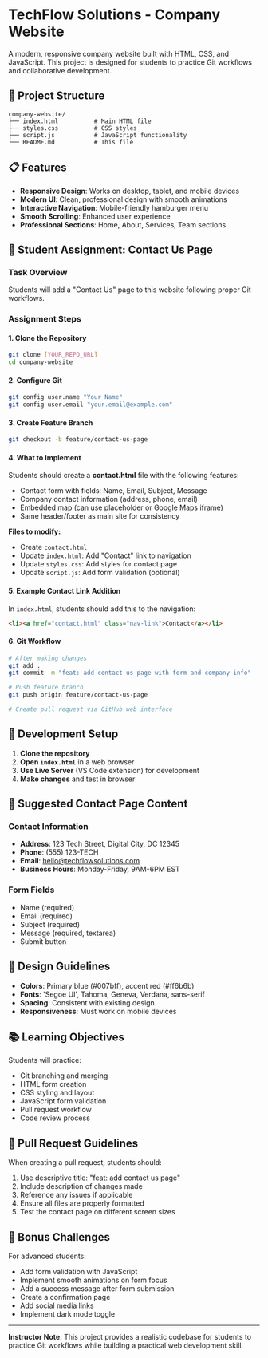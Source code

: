 # TechFlow Solutions - Company Website

A modern, responsive company website built with HTML, CSS, and JavaScript. This project is designed for students to practice Git workflows and collaborative development.

## 🚀 Project Structure

```
company-website/
├── index.html          # Main HTML file
├── styles.css          # CSS styles
├── script.js           # JavaScript functionality
└── README.md           # This file
```

## 📋 Features

- **Responsive Design**: Works on desktop, tablet, and mobile devices
- **Modern UI**: Clean, professional design with smooth animations
- **Interactive Navigation**: Mobile-friendly hamburger menu
- **Smooth Scrolling**: Enhanced user experience
- **Professional Sections**: Home, About, Services, Team sections

## 🎯 Student Assignment: Contact Us Page

### Task Overview
Students will add a "Contact Us" page to this website following proper Git workflows.

### Assignment Steps

#### 1. Clone the Repository
```bash
git clone [YOUR_REPO_URL]
cd company-website
```

#### 2. Configure Git
```bash
git config user.name "Your Name"
git config user.email "your.email@example.com"
```

#### 3. Create Feature Branch
```bash
git checkout -b feature/contact-us-page
```

#### 4. What to Implement

Students should create a **contact.html** file with the following features:
- Contact form with fields: Name, Email, Subject, Message
- Company contact information (address, phone, email)
- Embedded map (can use placeholder or Google Maps iframe)
- Same header/footer as main site for consistency

**Files to modify:**
- Create `contact.html`
- Update `index.html`: Add "Contact" link to navigation
- Update `styles.css`: Add styles for contact page
- Update `script.js`: Add form validation (optional)

#### 5. Example Contact Link Addition
In `index.html`, students should add this to the navigation:
```html
<li><a href="contact.html" class="nav-link">Contact</a></li>
```

#### 6. Git Workflow
```bash
# After making changes
git add .
git commit -m "feat: add contact us page with form and company info"

# Push feature branch
git push origin feature/contact-us-page

# Create pull request via GitHub web interface
```

## 🔧 Development Setup

1. **Clone the repository**
2. **Open `index.html`** in a web browser
3. **Use Live Server** (VS Code extension) for development
4. **Make changes** and test in browser

## 📝 Suggested Contact Page Content

### Contact Information
- **Address**: 123 Tech Street, Digital City, DC 12345
- **Phone**: (555) 123-TECH
- **Email**: hello@techflowsolutions.com
- **Business Hours**: Monday-Friday, 9AM-6PM EST

### Form Fields
- Name (required)
- Email (required)
- Subject (required)
- Message (required, textarea)
- Submit button

## 🎨 Design Guidelines

- **Colors**: Primary blue (#007bff), accent red (#ff6b6b)
- **Fonts**: 'Segoe UI', Tahoma, Geneva, Verdana, sans-serif
- **Spacing**: Consistent with existing design
- **Responsiveness**: Must work on mobile devices

## 📚 Learning Objectives

Students will practice:
- Git branching and merging
- HTML form creation
- CSS styling and layout
- JavaScript form validation
- Pull request workflow
- Code review process

## 🤝 Pull Request Guidelines

When creating a pull request, students should:
1. Use descriptive title: "feat: add contact us page"
2. Include description of changes made
3. Reference any issues if applicable
4. Ensure all files are properly formatted
5. Test the contact page on different screen sizes

## 🌟 Bonus Challenges

For advanced students:
- Add form validation with JavaScript
- Implement smooth animations on form focus
- Add a success message after form submission
- Create a confirmation page
- Add social media links
- Implement dark mode toggle

---

**Instructor Note**: This project provides a realistic codebase for students to practice Git workflows while building a practical web development skill.